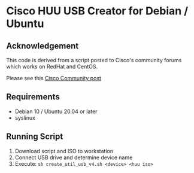 # Cisco HUU USB Creator for Debian / Ubuntu
## Acknowledgement
This code is derived from a script posted to Cisco's community forums which works on RedHat and CentOS.

Please see this [Cisco Community post](https://community.cisco.com/t5/unified-computing-system/cisco-standalone-c-series-host-update-utility-usb-image-utility/ta-p/3638625)

## Requirements
- Debian 10 / Ubuntu 20.04 or later
- syslinux

## Running Script
1. Download script and ISO to workstation
2. Connect USB drive and determine device name
3. Execute: `sh create_util_usb_v4.sh <device> <huu iso>`
